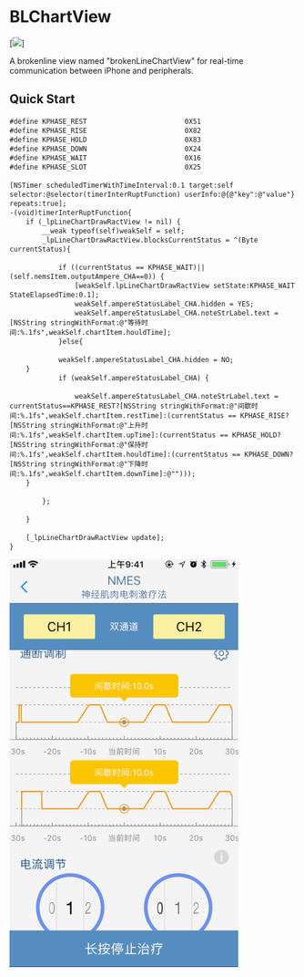 <!--![](https://raw.github.com/meolu/walle-web/master/docs/logo.jpg)-->

BLChartView
=========================
<!--![](https://img.shields.io/apm/l/vim-mode.svg)-->
<!--[![Build Status](https://travis-ci.org/meolu/walle-web.svg?branch=master)](https://travis-ci.org/meolu/walle-web)-->
[![](https://img.shields.io/badge/Powered_by-Yuepr_Framework-green.svg?style=flat)]

A brokenline view named "brokenLineChartView" for real-time communication between iPhone and peripherals.


Quick Start
-------------
```objc
#define KPHASE_REST                        0X51
#define KPHASE_RISE                        0X82
#define KPHASE_HOLD                        0X83
#define KPHASE_DOWN                        0X24
#define KPHASE_WAIT                        0X16
#define KPHASE_SLOT                        0X25

[NSTimer scheduledTimerWithTimeInterval:0.1 target:self selector:@selector(timerInterRuptFunction) userInfo:@{@"key":@"value"} repeats:true];
-(void)timerInterRuptFunction{
    if (_lpLineChartDrawRactView != nil) {
        __weak typeof(self)weakSelf = self;
        _lpLineChartDrawRactView.blocksCurrentStatus = ^(Byte currentStatus){

            if ((currentStatus == KPHASE_WAIT)||(self.nemsItem.outputAmpere_CHA==0)) {
                [weakSelf.lpLineChartDrawRactView setState:KPHASE_WAIT StateElapsedTime:0.1];
                weakSelf.ampereStatusLabel_CHA.hidden = YES;
                weakSelf.ampereStatusLabel_CHA.noteStrLabel.text = [NSString stringWithFormat:@"等待时间:%.1fs",weakSelf.chartItem.houldTime];
            }else{

            weakSelf.ampereStatusLabel_CHA.hidden = NO;
    }
            if (weakSelf.ampereStatusLabel_CHA) {

                weakSelf.ampereStatusLabel_CHA.noteStrLabel.text = currentStatus==KPHASE_REST?[NSString stringWithFormat:@"间歇时间:%.1fs",weakSelf.chartItem.restTime]:(currentStatus == KPHASE_RISE?[NSString stringWithFormat:@"上升时间:%.1fs",weakSelf.chartItem.upTime]:(currentStatus == KPHASE_HOLD?[NSString stringWithFormat:@"保持时间:%.1fs",weakSelf.chartItem.houldTime]:(currentStatus == KPHASE_DOWN?[NSString stringWithFormat:@"下降时间:%.1fs",weakSelf.chartItem.downTime]:@"")));
    }

        };

    }
    
    [_lpLineChartDrawRactView update];
}
```

<!--<iframe height=716 width=402 src="https://github.com/YuePr/BLChartView/blob/master/images/003.gif">-->

![](https://github.com/YuePr/BLChartView/blob/master/images/003.gif)





